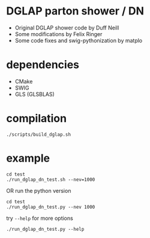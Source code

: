 # DGLAP parton shower / DN

- Original DGLAP shower code by Duff Neill
- Some modifications by Felix Ringer
- Some code fixes and swig-pythonization by matplo

# dependencies

- CMake
- SWIG
- GLS (GLSBLAS)

# compilation

```
./scripts/build_dglap.sh
```

# example

```
cd test
./run_dglap_dn_test.sh --nev=1000
```

OR run the python version

```
cd test
./run_dglap_dn_test.py --nev 1000
```

try `--help` for more options

```
./run_dglap_dn_test.py --help
```




